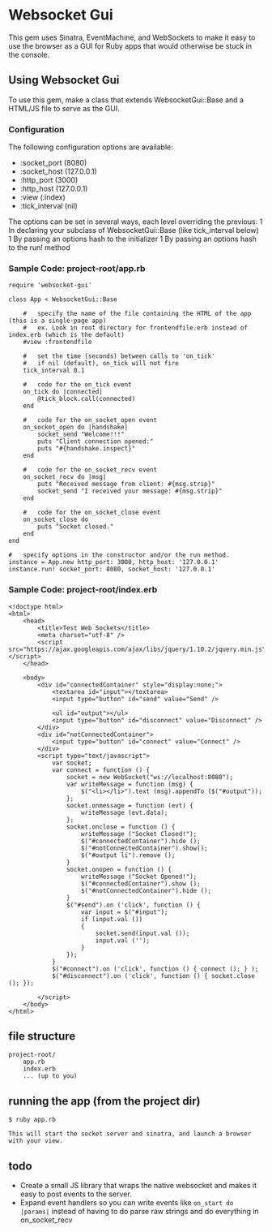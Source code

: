 #	Websocket Gui
This gem uses Sinatra, EventMachine, and WebSockets to make it easy to use the browser as a GUI for Ruby apps that
would otherwise be stuck in the console.


##	Using Websocket Gui
To use this gem, make a class that extends WebsocketGui::Base and a HTML/JS file to serve as the GUI. 


### Configuration
The following configuration options are available:
* :socket_port 		(8080)
* :socket_host 		(127.0.0.1)
* :http_port		(3000)
* :http_host		(127.0.0.1)
* :view			(:index)
* :tick_interval	(nil)

The options can be set in several ways, each level overriding the previous:
1 In declaring your subclass of WebsocketGui::Base (like tick\_interval below)
1 By passing an options hash to the initializer 
1 By passing an options hash to the run! method


###	Sample Code: project-root/app.rb
	require 'websocket-gui'

	class App < WebsocketGui::Base

		#	specify the name of the file containing the HTML of the app (this is a single-page app)
		#	ex. Look in root directory for frontendfile.erb instead of index.erb (which is the default)
		#view :frontendfile
	
		#	set the time (seconds) between calls to 'on_tick'
		#	if nil (default), on_tick will not fire
		tick_interval 0.1 

		#	code for the on_tick event
		on_tick do |connected|
			@tick_block.call(connected)
		end

		#	code for the on_socket_open event
		on_socket_open do |handshake|
			socket_send "Welcome!!!"
			puts "Client connection opened:"
			puts "#{handshake.inspect}"
		end

		#	code for the on_socket_recv event
		on_socket_recv do |msg|
			puts "Received message from client: #{msg.strip}"
			socket_send "I received your message: #{msg.strip}"
		end

		#	code for the on_socket_close event
		on_socket_close do
			puts "Socket closed."
		end
	end

	#	specify options in the constructor and/or the run method. 
	instance = App.new http_port: 3000, http_host: '127.0.0.1'
	instance.run! socket_port: 8080, socket_host: '127.0.0.1'



###	Sample Code: project-root/index.erb

	<!doctype html>
	<html>
		<head>
			<title>Test Web Sockets</title>
			<meta charset="utf-8" />
			<script src="https://ajax.googleapis.com/ajax/libs/jquery/1.10.2/jquery.min.js"></script>
		</head>

		<body>
			<div id="connectedContainer" style="display:none;">
				<textarea id="input"></textarea>
				<input type="button" id="send" value="Send" />

				<ul id="output"></ul>
				<input type="button" id="disconnect" value="Disconnect" />
			</div>
			<div id="notConnectedContainer">
				<input type="button" id="connect" value="Connect" />
			</div>
			<script type="text/javascript">
				var socket;
				var connect = function () {
					socket = new WebSocket("ws://localhost:8080");
					var writeMessage = function (msg) {
						$("<li></li>").text (msg).appendTo ($("#output"));
					};
					socket.onmessage = function (evt) {
						writeMessage (evt.data);
					};
					socket.onclose = function () { 
						writeMessage ("Socket Closed!"); 
						$("#connectedContainer").hide ();
						$("#notConnectedContainer").show();
						$("#output li").remove ();
					}
					socket.onopen = function () { 
						writeMessage ("Socket Opened!"); 
						$("#connectedContainer").show ();
						$("#notConnectedContainer").hide ();
					}
					$("#send").on ('click', function () {
						var input = $("#input");
						if (input.val ())
						{
							socket.send(input.val ());
							input.val ('');
						}
					});
				}
				$("#connect").on ('click', function () { connect (); } );
				$("#disconnect").on ('click', function () { socket.close (); });
				
			</script>
		</body>
	</html>


## 	file structure
	project-root/
		app.rb
		index.erb
		... (up to you)


## 	running the app (from the project dir)
	$ ruby app.rb

	This will start the socket server and sinatra, and launch a browser with your view.


## todo
* Create a small JS library that wraps the native websocket and makes it easy to post events to the server.
* Expand event handlers so you can write events like `on_start do |params|` instead of having to do parse raw strings and do everything in on\_socket\_recv

